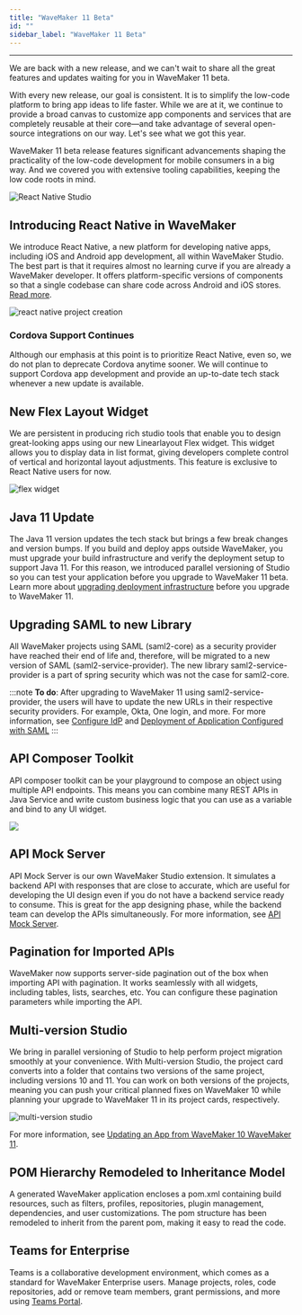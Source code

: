 ```yaml
---
title: "WaveMaker 11 Beta"
id: ""
sidebar_label: "WaveMaker 11 Beta"
---
```

---

We are back with a new release, and we can't wait to share all the great features and updates waiting for you in WaveMaker 11 beta.

With every new release, our goal is consistent. It is to simplify the low-code platform to bring app ideas to life faster. While we are at it, we continue to provide a broad canvas to customize app components and services that are completely reusable at their core—and take advantage of several open-source integrations on our way. Let's see what we got this year.

WaveMaker 11 beta release features significant advancements shaping the practicality of the low-code development for mobile consumers in a big way. And we covered you with extensive tooling capabilities, keeping the low code roots in mind.

![React Native Studio](/learn/assets/react-native-studio.png)

## Introducing React Native in WaveMaker

We introduce React Native, a new platform for developing native apps, including iOS and Android app development, all within WaveMaker Studio. The best part is that it requires almost no learning curve if you are already a WaveMaker developer. It offers platform-specific versions of components so that a single codebase can share code across Android and iOS stores. [Read more](/learn/react-native/react-native).

![react native project creation](/learn/assets/react-native-project-creation.png)

### Cordova Support Continues

Although our emphasis at this point is to prioritize React Native, even so, we do not plan to deprecate Cordova anytime sooner. We will continue to support Cordova app development and provide an up-to-date tech stack whenever a new update is available. 

## New Flex Layout Widget

We are persistent in producing rich studio tools that enable you to design great-looking apps using our new Linearlayout Flex widget. This widget allows you to display data in list format, giving developers complete control of vertical and horizontal layout adjustments. This feature is exclusive to React Native users for now. 

![flex widget](/learn/assets/flex-layout-widget.gif)

## Java 11 Update

The Java 11 version updates the tech stack but brings a few break changes and version bumps. If you build and deploy apps outside WaveMaker, you must upgrade your build infrastructure and verify the deployment setup to support Java 11. For this reason, we introduced parallel versioning of Studio so you can test your application before you upgrade to WaveMaker 11 beta. Learn more about [upgrading deployment infrastructure](/learn/how-tos/upgrade-guide-wavemaker-10-to-11#upgrade-deployment-infrastructure) before you upgrade to WaveMaker 11. 

## Upgrading SAML to new Library

All WaveMaker projects using SAML (saml2-core) as a security provider have reached their end of life and, therefore, will be migrated to a new version of SAML (saml2-service-provider). The new library saml2-service-provider is a part of spring security which was not the case for saml2-core. 

:::note
**To do**:
After upgrading to WaveMaker 11 using saml2-service-provider, the users will have to update the new URLs in their respective security providers. For example, Okta, One login, and more. For more information, see [Configure IdP](/learn/app-development/app-security/saml-integration/#configure-idp-with-wavemaker-application) and [Deployment of Application Configured with SAML](/learn/app-development/app-security/saml-integration/#deployment-of-application-that-is-configured-with-saml)
:::

## API Composer Toolkit

API composer toolkit can be your playground to compose an object using multiple API endpoints. This means you can combine many REST APIs in Java Service and write custom business logic that you can use as a variable and bind to any UI widget. 

![](/learn/assets/api-composer.png)

## API Mock Server

API Mock Server is our own WaveMaker Studio extension. It simulates a backend API with responses that are close to accurate, which are useful for developing the UI design even if you do not have a backend service ready to consume. This is great for the app designing phase, while the backend team can develop the APIs simultaneously. For more information, see [API Mock Server](/learn/app-development/services/api-mock-server).

## Pagination for Imported APIs

WaveMaker now supports server-side pagination out of the box when importing API with pagination. It works seamlessly with all widgets, including tables, lists, searches, etc. You can configure these pagination parameters while importing the API. 

## Multi-version Studio

We bring in parallel versioning of Studio to help perform project migration smoothly at your convenience. With Multi-version Studio, the project card converts into a folder that contains two versions of the same project, including versions 10 and 11. You can work on both versions of the projects, meaning you can push your critical planned fixes on WaveMaker 10 while planning your upgrade to WaveMaker 11 in its project cards, respectively. 

![multi-version studio](/learn/assets/multi-version-studio.png)

For more information, see [Updating an App from WaveMaker 10 WaveMaker 11](/learn/how-tos/upgrade-guide-wavemaker-10-to-11).

## POM Hierarchy Remodeled to Inheritance Model

A generated WaveMaker application encloses a pom.xml containing build resources, such as filters, profiles, repositories, plugin management, dependencies, and user customizations. The pom structure has been remodeled to inherit from the parent pom, making it easy to read the code. 

## Teams for Enterprise

Teams is a collaborative development environment, which comes as a standard for WaveMaker Enterprise users. Manage projects, roles, code repositories, add or remove team members, grant permissions, and more using [Teams Portal](/learn/teams/overview). 